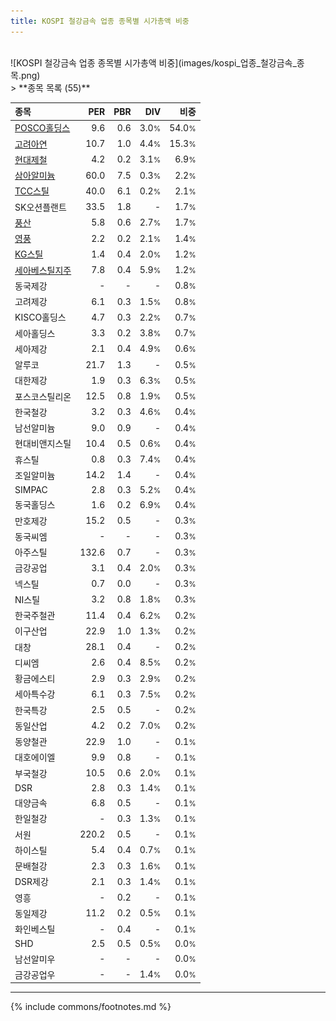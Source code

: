 ```yaml
---
title: KOSPI 철강금속 업종 종목별 시가총액 비중
---
```

<br>
![KOSPI 철강금속 업종 종목별 시가총액 비중](images/kospi_업종_철강금속_종목.png)
<br>
> **종목 목록 (55)**<a id="list"></a>

| **종목** | **PER** | **PBR** | **DIV** | **비중** |
| :------- | ------: | ------: | ------: | -------: |
| [POSCO홀딩스](/005490/) | 9.6 | 0.6 | 3.0<small>%</small> | 54.0<small>%</small> |
| [고려아연](/010130/) | 10.7 | 1.0 | 4.4<small>%</small> | 15.3<small>%</small> |
| [현대제철](/004020/) | 4.2 | 0.2 | 3.1<small>%</small> | 6.9<small>%</small> |
| [삼아알미늄](/006110/) | 60.0 | 7.5 | 0.3<small>%</small> | 2.2<small>%</small> |
| [TCC스틸](/002710/) | 40.0 | 6.1 | 0.2<small>%</small> | 2.1<small>%</small> |
| SK오션플랜트 | 33.5 | 1.8 | - | 1.7<small>%</small> |
| [풍산](/103140/) | 5.8 | 0.6 | 2.7<small>%</small> | 1.7<small>%</small> |
| [영풍](/000670/) | 2.2 | 0.2 | 2.1<small>%</small> | 1.4<small>%</small> |
| [KG스틸](/016380/) | 1.4 | 0.4 | 2.0<small>%</small> | 1.2<small>%</small> |
| [세아베스틸지주](/001430/) | 7.8 | 0.4 | 5.9<small>%</small> | 1.2<small>%</small> |
| 동국제강 | - | - | - | 0.8<small>%</small> |
| 고려제강 | 6.1 | 0.3 | 1.5<small>%</small> | 0.8<small>%</small> |
| KISCO홀딩스 | 4.7 | 0.3 | 2.2<small>%</small> | 0.7<small>%</small> |
| 세아홀딩스 | 3.3 | 0.2 | 3.8<small>%</small> | 0.7<small>%</small> |
| 세아제강 | 2.1 | 0.4 | 4.9<small>%</small> | 0.6<small>%</small> |
| 알루코 | 21.7 | 1.3 | - | 0.5<small>%</small> |
| 대한제강 | 1.9 | 0.3 | 6.3<small>%</small> | 0.5<small>%</small> |
| 포스코스틸리온 | 12.5 | 0.8 | 1.9<small>%</small> | 0.5<small>%</small> |
| 한국철강 | 3.2 | 0.3 | 4.6<small>%</small> | 0.4<small>%</small> |
| 남선알미늄 | 9.0 | 0.9 | - | 0.4<small>%</small> |
| 현대비앤지스틸 | 10.4 | 0.5 | 0.6<small>%</small> | 0.4<small>%</small> |
| 휴스틸 | 0.8 | 0.3 | 7.4<small>%</small> | 0.4<small>%</small> |
| 조일알미늄 | 14.2 | 1.4 | - | 0.4<small>%</small> |
| SIMPAC | 2.8 | 0.3 | 5.2<small>%</small> | 0.4<small>%</small> |
| 동국홀딩스 | 1.6 | 0.2 | 6.9<small>%</small> | 0.4<small>%</small> |
| 만호제강 | 15.2 | 0.5 | - | 0.3<small>%</small> |
| 동국씨엠 | - | - | - | 0.3<small>%</small> |
| 아주스틸 | 132.6 | 0.7 | - | 0.3<small>%</small> |
| 금강공업 | 3.1 | 0.4 | 2.0<small>%</small> | 0.3<small>%</small> |
| 넥스틸 | 0.7 | 0.0 | - | 0.3<small>%</small> |
| NI스틸 | 3.2 | 0.8 | 1.8<small>%</small> | 0.3<small>%</small> |
| 한국주철관 | 11.4 | 0.4 | 6.2<small>%</small> | 0.2<small>%</small> |
| 이구산업 | 22.9 | 1.0 | 1.3<small>%</small> | 0.2<small>%</small> |
| 대창 | 28.1 | 0.4 | - | 0.2<small>%</small> |
| 디씨엠 | 2.6 | 0.4 | 8.5<small>%</small> | 0.2<small>%</small> |
| 황금에스티 | 2.9 | 0.3 | 2.9<small>%</small> | 0.2<small>%</small> |
| 세아특수강 | 6.1 | 0.3 | 7.5<small>%</small> | 0.2<small>%</small> |
| 한국특강 | 2.5 | 0.5 | - | 0.2<small>%</small> |
| 동일산업 | 4.2 | 0.2 | 7.0<small>%</small> | 0.2<small>%</small> |
| 동양철관 | 22.9 | 1.0 | - | 0.1<small>%</small> |
| 대호에이엘 | 9.9 | 0.8 | - | 0.1<small>%</small> |
| 부국철강 | 10.5 | 0.6 | 2.0<small>%</small> | 0.1<small>%</small> |
| DSR | 2.8 | 0.3 | 1.4<small>%</small> | 0.1<small>%</small> |
| 대양금속 | 6.8 | 0.5 | - | 0.1<small>%</small> |
| 한일철강 | - | 0.3 | 1.3<small>%</small> | 0.1<small>%</small> |
| 서원 | 220.2 | 0.5 | - | 0.1<small>%</small> |
| 하이스틸 | 5.4 | 0.4 | 0.7<small>%</small> | 0.1<small>%</small> |
| 문배철강 | 2.3 | 0.3 | 1.6<small>%</small> | 0.1<small>%</small> |
| DSR제강 | 2.1 | 0.3 | 1.4<small>%</small> | 0.1<small>%</small> |
| 영흥 | - | 0.2 | - | 0.1<small>%</small> |
| 동일제강 | 11.2 | 0.2 | 0.5<small>%</small> | 0.1<small>%</small> |
| 화인베스틸 | - | 0.4 | - | 0.1<small>%</small> |
| SHD | 2.5 | 0.5 | 0.5<small>%</small> | 0.0<small>%</small> |
| 남선알미우 | - | - | - | 0.0<small>%</small> |
| 금강공업우 | - | - | 1.4<small>%</small> | 0.0<small>%</small> |

---
{% include commons/footnotes.md %}